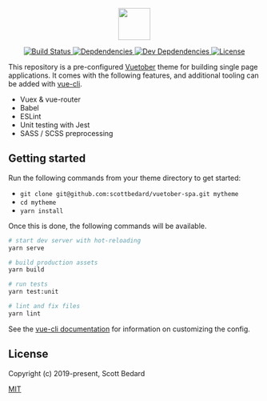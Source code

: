 <p align="center">
    <img height="64px" src="http://i.imgur.com/Ia3H0Ae.png" />
</p>

<p align="center">
    <a href="https://circleci.com/gh/scottbedard/vuetober-spa">
        <img alt="Build Status" src="https://img.shields.io/circleci/build/github/scottbedard/vuetober-spa" />
    </a>
    <a href="https://david-dm.org/scottbedard/vuetober-spa">
        <img alt="Depdendencies" src="https://img.shields.io/david/scottbedard/vuetober-spa" />
    </a>
    <a href="https://david-dm.org/scottbedard/vuetober-spa?type=dev">
        <img alt="Dev Depdendencies" src="https://img.shields.io/david/dev/scottbedard/vuetober-spa" />
    </a>
    <a href="https://github.com/scottbedard/vuetober-spa/blob/master/LICENSE">
        <img alt="License" src="https://img.shields.io/github/license/scottbedard/oc-prerender-plugin?color=blue" />
    </a>
</p>

This repository is a pre-configured [Vuetober](https://github.com/scottbedard/vuetober) theme for building single page applications. It comes with the following features, and additional tooling can be added with [vue-cli](https://cli.vuejs.org).

- Vuex & vue-router
- Babel
- ESLint
- Unit testing with Jest
- SASS / SCSS preprocessing

## Getting started

Run the following commands from your theme directory to get started:

- `git clone git@github.com:scottbedard/vuetober-spa.git mytheme`
- `cd mytheme`
- `yarn install`

Once this is done, the following commands will be available.

```bash
# start dev server with hot-reloading
yarn serve

# build production assets
yarn build

# run tests
yarn test:unit

# lint and fix files
yarn lint
```

See the [vue-cli documentation](https://cli.vuejs.org/config/) for information on customizing the config.

## License

Copyright (c) 2019-present, Scott Bedard

[MIT](https://github.com/scottbedard/vuetober-spa/blob/master/LICENSE)
